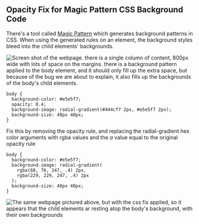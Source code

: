 ## Opacity Fix for Magic Pattern CSS Background Code

There's a tool called [Magic Pattern](https://www.magicpattern.design/tools/css-backgrounds) which generates background patterns in CSS. When using the generated rules on an element, the background styles bleed into the child elements' backgrounds.

![Screen shot of the webpage. there is a single column of content, 800px wide with lots of space on the margins. there is a background pattern applied to the body element, and it should only fill up the extra space, but because of the bug we are about to explain, it also fills up the backgrounds of the body's child elements.](./../images/background-bug-1.png)

```
body {
  background-color: #e5e5f7;
  opacity: 0.4;
  background-image: radial-gradient(#444cf7 2px, #e5e5f7 2px);
  background-size: 40px 40px;
}
```

Fix this by removing the opacity rule, and replacing the radial-gradient hex color arguments with rgba values and the _a_ value equal to the original opacity rule

```
body {
  background-color: #e5e5f7;
  background-image: radial-gradient(
    rgba(68, 76, 247, .4) 2px,
    rgba(229, 229, 247, .4) 2px
  );
  background-size: 40px 40px;
}
```

![The same webpage pictured above, but with the css fix applied, so it appears that the child elements ar  resting atop the body's background, with their own backgrounds](./../images/background-bug-2.png)
